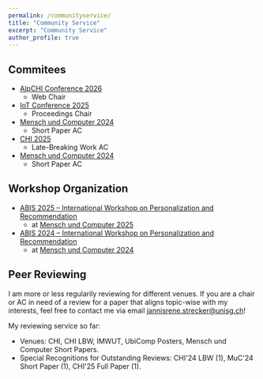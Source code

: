 ```yaml
---
permalink: /communityservice/
title: "Community Service"
excerpt: "Community Service"
author_profile: true
---
```


## Commitees
- [AlpCHI Conference 2026](https://alpchi.org)
    - Web Chair
- [IoT Conference 2025](https://iot-conference.org/iot2025/)
    - Proceedings Chair
- [Mensch und Computer 2024](https://muc2025.mensch-und-computer.de)
    - Short Paper AC
- [CHI 2025](https://chi2025.acm.org/for-authors/late-breaking-work/)
    - Late-Breaking Work AC
- [Mensch und Computer 2024](https://muc2024.mensch-und-computer.de/en/program-committee/)
    - Short Paper AC

## Workshop Organization
- [ABIS 2025 – International Workshop on Personalization and Recommendation](https://fg-abis.gi.de/veranstaltung/abis-2025)
    - at [Mensch und Computer 2025](https://muc2025.mensch-und-computer.de/en)
- [ABIS 2024 – International Workshop on Personalization and Recommendation](https://fg-abis.gi.de/veranstaltung/abis-2024)
    - at [Mensch und Computer 2024](https://muc2024.mensch-und-computer.de/en)

## Peer Reviewing

I am more or less regularily reviewing for different venues. If you are a chair or AC in need of a review for a paper that aligns topic-wise with my interests, feel free to contact me via email [jannisrene.strecker@unisg.ch](jannisrene.strecker@unisg.ch)!

My reviewing service so far:

- Venues: CHI, CHI LBW, IMWUT, UbiComp Posters, Mensch und Computer Short Papers.
- Special Recognitions for Outstanding Reviews: CHI'24 LBW (1), MuC'24 Short Paper (1), CHI'25 Full Paper (1).